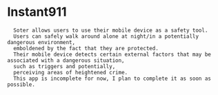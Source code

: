 # Instant911
      Soter allows users to use their mobile device as a safety tool. 
      Users can safely walk around alone at night/in a potentially dangerous environment, 
      emboldened by the fact that they are protected. 
      Their mobile device detects certain external factors that may be associated with a dangerous situation, 
      such as triggers and potentially, 
      perceiving areas of heightened crime.
      This app is incomplete for now, I plan to complete it as soon as possible.
